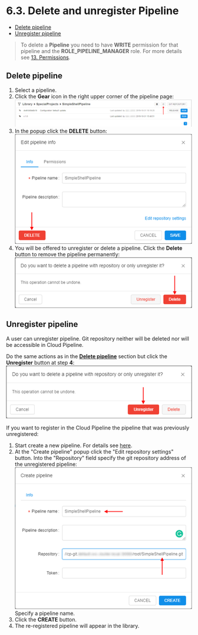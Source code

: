 # 6.3. Delete and unregister Pipeline

- [Delete pipeline](#delete-pipeline)
- [Unregister pipeline](#unregister-pipeline)

> To delete a **Pipeline** you need to have **WRITE** permission for that pipeline and the **ROLE\_PIPELINE\_MANAGER** role. For more details see [13. Permissions](../13_Permissions/13._Permissions.md).

## Delete pipeline

1. Select a pipeline.
2. Click the **Gear** icon in the right upper corner of the pipeline page:  
    ![CP_DeleteAndUnregisterPipeline](attachments/DeletePipeline_01.png)
3. In the popup click the **DELETE** button:  
    ![CP_DeleteAndUnregisterPipeline](attachments/DeletePipeline_02.png)
4. You will be offered to unregister or delete a pipeline. Click the **Delete** button to remove the pipeline permanently:  
    ![CP_DeleteAndUnregisterPipeline](attachments/DeletePipeline_03.png)

## Unregister pipeline

A user can unregister pipeline. Git repository neither will be deleted nor will be accessible in Cloud Pipeline.

Do the same actions as in the [**Delete pipeline**](#delete-pipeline) section but click the **Unregister** button at step **4**:  
    ![CP_DeleteAndUnregisterPipeline](attachments/DeletePipeline_04.png)

If you want to register in the Cloud Pipeline the pipeline that was previously unregistered:

1. Start create a new pipeline. For details see [here](6.1._Create_and_configure_pipeline.md#create-a-pipeline-in-a-library-space).
2. At the "Create pipeline" popup click the "Edit repository settings" button. Into the "Repository" field specify the git repository address of the unregistered pipeline:  
    ![CP_DeleteAndUnregisterPipeline](attachments/DeletePipeline_05.png)  
    Specify a pipeline name.
3. Click the **CREATE** button.
4. The re-registered pipeline will appear in the library.
